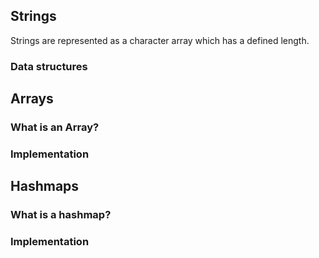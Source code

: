 ## Strings 

Strings are represented as a character array which has a defined length. 

### Data structures

## Arrays

### What is an Array?

### Implementation

## Hashmaps

### What is a hashmap?

### Implementation

